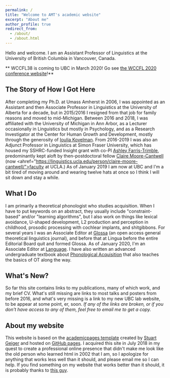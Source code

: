 ```yaml
---
permalink: /
title: "Welcome to AMT's academic website"
excerpt: "About me"
author_profile: true
redirect_from: 
  - /about/
  - /about.html
---
```

<div class="amtText" markdown="1">
Hello and welcome. I am an Assistant Professor of Linguistics at the University of British Columbia in Vancouver, Canada.<p>
** WCCFL38 is coming to UBC in March 2020! Go see <A href="https://wccfl2020.linguistics.ubc.ca/">the WCCFL 2020 conference website</a>!**

The Story of How I Got Here
-----
After completing my Ph.D. at Umass Amherst in 2006, I was appointed as an Assistant and then Associate Professor in Linguistics at the University of Alberta for a decade, but in 2015/2016 I resigned from that job for family reasons and moved to mid-Michigan. Between 2016 and 2018, I was affiliated with the University of Michigan in Ann Arbor, as a Lecturer occasionally in Linguistics but mostly in Psychology, and as a Research Investigator at the Center for Human Growth and Development, mostly through the generosity of <a href="https://lsa.umich.edu/psych/people/faculty/kovelman.html">Ioulia Kovelman</a>. From 2016-2019 I was also an Adjunct Professor in Linguistics at Simon Fraser University, which has housed my SSHRC-funded Insight grant with co-PI <a href="https://www.sfu.ca/linguistics/people/faculty/farris-trimble.html">Ashley Farris-Trimble</a>, predominantly kept aloft by then-postdoctoral fellow <a href="http://www.clairemoorecantwell.org/">Claire Moore-Cantwell</a> (now <ahref="https://linguistics.ucla.edu/person/claire-moore-cantwell/">faculty at UCLA</a>.) As of January 2019 I am now at UBC and I'm a bit tired of moving around and wearing twelve hats at once so I think I will sit down and stay a while.

What I Do
---
I am primarily a theoretical phonologist who studies acquisition. When I have to put keywords on an abstract, they usually include "constraint-based" and/or "learning algorithms", but I also work on things like lexical avoidance, U-shaped development, L2 production and perception in childhood, prosodic processing with cochlear implants, and shitgibbons. For several years I was an Associate Editor at <a href="https://www.glossa-journal.org/">Glossa</a> (an open access general theoretical linguistics journal), and before that at Lingua before the entire Editorial Board quit and formed Glossa. As of January 2020, I'm an Associate Editor at <a href="https://languagelsa.org/index.php/language"> Language</a>. I have also written an advanced undergraduate textbook about <A href="https://www.macmillanihe.com/page/detail/Phonological-Acquisition/?K=9780230293762">Phonological Acquisition</a> that also teaches the basics of OT along the way.  

What's New?
-----
So far this site contains links to my publications, many of which work, and my brief CV.
What's still missing are links to most talks and posters from before 2016, and what's very missing is a link to my new UBC lab website, to be appear at some point, er, soon. *If any of the links are broken, or if you don't have access to any of them, feel free to email me to get a copy.*

**About my website**
------
This website is based on the [academicpages template](https://github.com/academicpages/academicpages.github.io) created by [Stuart Geiger](http://stuartgeiger.com) and hosted on [GitHub pages](https://pages.github.com). I acquired this site in July 2018 in my quest to create a professional online presence that didn't make me look like the old person who learned html in 2002 that I am, so I apologize for anything that works less well than it should, and please email me so I can help. If you find something on my website that works better than it should, it is probably thanks to <a href="https://rogertessier.org/">this guy</a>.
</div>
